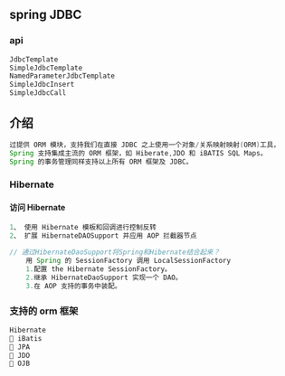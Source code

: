 ## spring JDBC

### api

```java
JdbcTemplate
SimpleJdbcTemplate
NamedParameterJdbcTemplate
SimpleJdbcInsert
SimpleJdbcCall    
```

## 介绍

```java
过提供 ORM 模块，支持我们在直接 JDBC 之上使用一个对象/关系映射映射(ORM)工具，
Spring 支持集成主流的 ORM 框架，如 Hiberate,JDO 和 iBATIS SQL Maps。
Spring 的事务管理同样支持以上所有 ORM 框架及 JDBC。
```



### Hibernate

#### 访问 Hibernate

```java
1、 使用 Hibernate 模板和回调进行控制反转
2、 扩展 HibernateDAOSupport 并应用 AOP 拦截器节点
    
// 通过HibernateDaoSupport将Spring和Hibernate结合起来？    
    用 Spring 的 SessionFactory 调用 LocalSessionFactory
    1.配置 the Hibernate SessionFactory。 
    2.继承 HibernateDaoSupport 实现一个 DAO。 
    3.在 AOP 支持的事务中装配。
```

### 支持的 orm 框架

```java
Hibernate
 iBatis
 JPA
 JDO
 OJB
```

